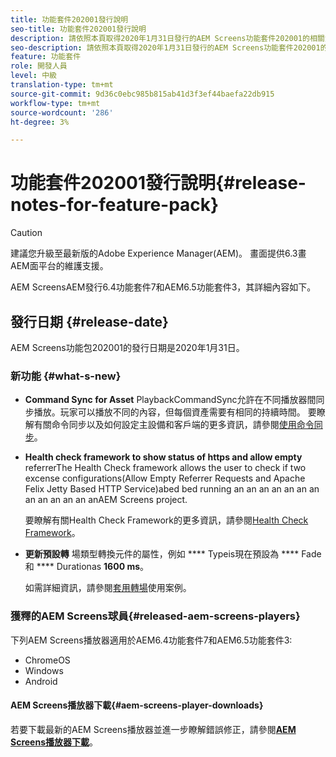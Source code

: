 ```yaml
---
title: 功能套件202001發行說明
seo-title: 功能套件202001發行說明
description: 請依照本頁取得2020年1月31日發行的AEM Screens功能套件202001的相關資訊。
seo-description: 請依照本頁取得2020年1月31日發行的AEM Screens功能套件202001的相關資訊。
feature: 功能套件
role: 開發人員
level: 中級
translation-type: tm+mt
source-git-commit: 9d36c0ebc985b815ab41d3f3ef44baefa22db915
workflow-type: tm+mt
source-wordcount: '286'
ht-degree: 3%

---
```



# 功能套件202001發行說明{#release-notes-for-feature-pack}

>[!CAUTION]
>
>建議您升級至最新版的Adobe Experience Manager(AEM)。 畫面提供6.3畫AEM面平台的維護支援。

AEM ScreensAEM發行6.4功能套件7和AEM6.5功能套件3，其詳細內容如下。

## 發行日期 {#release-date}

AEM Screens功能包202001的發行日期是2020年1月31日。

### 新功能 {#what-s-new}

* **Command Sync for Asset**
PlaybackCommandSync允許在不同播放器間同步播放。玩家可以播放不同的內容，但每個資產需要有相同的持續時間。
要瞭解有關命令同步以及如何設定主設備和客戶端的更多資訊，請參閱[使用命令同步](using-command-sync.md)。

* **Health check framework to show status of https and allow empty**
referrerThe Health Check framework allows the user to check if two excense configurations(Allow Empty Referrer Requests and Apache Felix Jetty Based HTTP Service)abed bed running an an an an an an an an an an an an anAEM Screens project.

   要瞭解有關Health Check Framework的更多資訊，請參閱[Health Check Framework](/help/user-guide/configuring-screens-introduction.md#health-check-framework)。

* **更新預設轉**
場類型轉換元件的屬性，例如 
**** Typeis現在預設為 **** Fade和 **** Durationas  **1600 ms**。

   如需詳細資訊，請參閱[套用轉場](/help/user-guide/applying-transitions.md)使用案例。


### 獲釋的AEM Screens球員{#released-aem-screens-players}

下列AEM Screens播放器適用於AEM6.4功能套件7和AEM6.5功能套件3:

* ChromeOS
* Windows
* Android

#### AEM Screens播放器下載{#aem-screens-player-downloads}

若要下載最新的AEM Screens播放器並進一步瞭解錯誤修正，請參閱&#x200B;[**AEM Screens播放器下載**](https://download.macromedia.com/screens/)。
